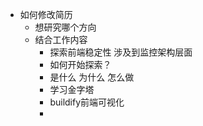 - 如何修改简历
	- 想研究哪个方向
	- 结合工作内容
		- 探索前端稳定性 涉及到监控架构层面
		- 如何开始探索？
		- 是什么 为什么 怎么做
		- 学习金字塔
		- buildify前端可视化
		-